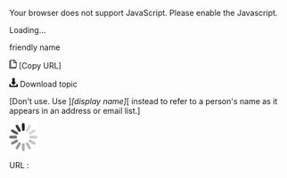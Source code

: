 Your browser does not support JavaScript. Please enable the Javascript.

Loading...

friendly name

![Copy URL](friendly-name_files/Copy.png) [Copy URL]

![Download](friendly-name_files/Download.png)
Download topic

[Don't use. Use ]*[display name]*[ instead to refer to a person's name as it appears in an address or email list.]

![In progress](friendly-name_files/activity-large.gif)

URL :


